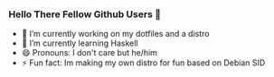 ### Hello There Fellow Github Users 👋 ###

- 🔭 I’m currently working on my dotfiles and a distro
- 🌱 I’m currently learning Haskell
- 😄 Pronouns: I don't care but he/him
- ⚡ Fun fact: Im making my own distro for fun based on Debian SID 
